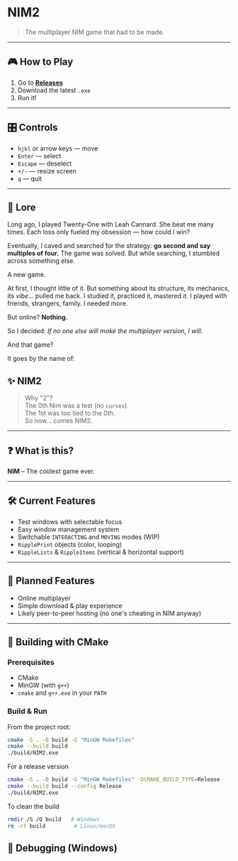 # NIM2

> The multiplayer NIM game that had to be made.

---

## 🎮 How to Play

1. Go to **[Releases](https://github.com/tomekjersey0/NIM2/releases)**  
2. Download the latest `.exe`  
3. Run it!

---

## 🎛 Controls

- `hjkl` or arrow keys — move  
- `Enter` — select  
- `Escape` — deselect  
- `+/-` — resize screen  
- `q` — quit  

---

## 📜 Lore

Long ago, I played Twenty-One with Leah Cannard. She beat me many times. Each loss only fueled my obsession — how could I win?

Eventually, I caved and searched for the strategy: **go second and say multiples of four.** The game was solved. But while searching, I stumbled across something else.

A new game.

At first, I thought little of it. But something about its structure, its mechanics, its *vibe*... pulled me back. I studied it, practiced it, mastered it. I played with friends, strangers, family. I needed more.

But online? **Nothing.**

So I decided: *If no one else will make the multiplayer version, I will.*

And that game?

It goes by the name of:

## ✨ NIM2

> Why "2"?  
> The 0th Nim was a test (no `curses`).  
> The 1st was too tied to the 0th.  
> So now... comes NIM2.

---

## ❓ What is this?

**NIM** – The coolest game ever.  

---

## 🛠️ Current Features

- Test windows with selectable focus
- Easy window management system
- Switchable `INTERACTING` and `MOVING` modes (WIP)
- `RipplePrint` objects (color, looping)
- `RippleLists` & `RippleItems` (vertical & horizontal support)

---

## 🚧 Planned Features

- Online multiplayer  
- Simple download & play experience  
- Likely peer-to-peer hosting (no one's cheating in NIM anyway)

---

## 🧱 Building with CMake

### Prerequisites

- CMake
- MinGW (with `g++`)
- `cmake` and `g++.exe` in your `PATH`

### Build & Run

From the project root:

```bash
cmake -S . -B build -G "MinGW Makefiles"
cmake --build build
./build/NIM2.exe
```
For a release version
```bash
cmake -S . -B build -G "MinGW Makefiles" -DCMAKE_BUILD_TYPE=Release
cmake --build build --config Release
./build/NIM2.exe
```
To clean the build
```bash
rmdir /S /Q build   # Windows
rm -rf build         # Linux/macOS
```
## 🐛 Debugging (Windows)
